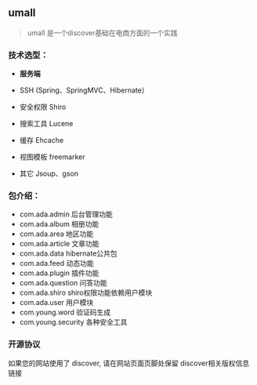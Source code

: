 ﻿## umall

> umall 是一个discover基础在电商方面的一个实践


### 技术选型：

* **服务端**

* SSH (Spring、SpringMVC、Hibernate）
* 安全权限 Shiro
* 搜索工具 Lucene
* 缓存 Ehcache
* 视图模板 freemarker 
* 其它 Jsoup、gson

### 包介绍：

* com.ada.admin 后台管理功能
* com.ada.album 相册功能
* com.ada.area  地区功能
* com.ada.article 文章功能
* com.ada.data hibernate公共包
* com.ada.feed 动态功能
* com.ada.plugin 插件功能
* com.ada.question 问答功能
* com.ada.shiro shiro权限功能依赖用户模块
* com.ada.user 用户模块
* com.young.word 验证码生成
* com.young.security 各种安全工具

### 开源协议

如果您的网站使用了 discover, 请在网站页面页脚处保留 discover相关版权信息链接

